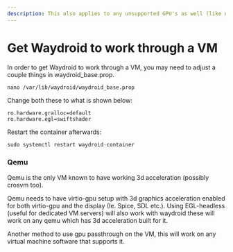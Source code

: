 ```yaml
---
description: This also applies to any unsupported GPU's as well (like nVidia)
---
```


# Get Waydroid to work through a VM

In order to get Waydroid to work through a VM, you may need to adjust a couple things in waydroid\_base.prop.

```
nano /var/lib/waydroid/waydroid_base.prop
```

Change both these to what is shown below:

```
ro.hardware.gralloc=default
ro.hardware.egl=swiftshader
```

Restart the container afterwards:

```js
sudo systemctl restart waydroid-container
```

### Qemu
Qemu is the only VM known to have working 3d acceleration (possibly crosvm too).

Qemu needs to have virtio-gpu setup with 3d graphics acceleration enabled for both virtio-gpu and the display (Ie. Spice, SDL etc.). Using EGL-headless (useful for dedicated VM servers) will also work with waydroid these will work on any qemu which has 3d acceleration built for it.

Another method to use gpu passthrough on the VM, this will work on any virtual machine software that supports it.
